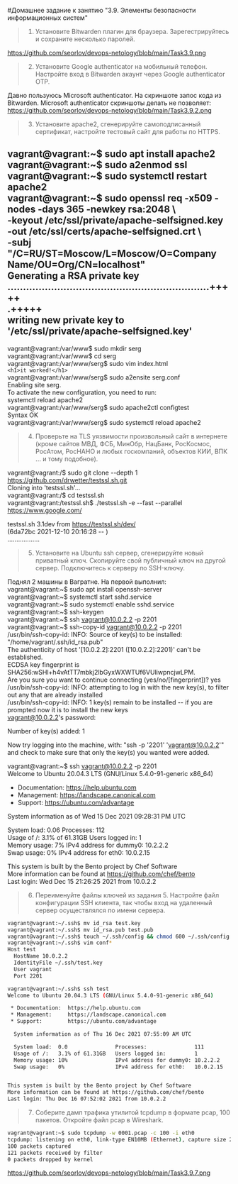#Домашнее задание к занятию "3.9. Элементы безопасности информационных систем"

>1. Установите Bitwarden плагин для браузера. Зарегестрируйтесь и сохраните несколько паролей.  

https://github.com/seorlov/devops-netology/blob/main/Task3.9.png  

>2. Установите Google authenticator на мобильный телефон. Настройте вход в Bitwarden акаунт через Google authenticator OTP.

Давно пользуюсь Microsoft authenticator. На скриншоте запос кода из Bitwarden. Microsoft authenticator скриншоты делать не позволяет:    
https://github.com/seorlov/devops-netology/blob/main/Task3.9.2.png


>3. Установите apache2, сгенерируйте самоподписанный сертификат, настройте тестовый сайт для работы по HTTPS.

vagrant@vagrant:~$ sudo apt install apache2  
vagrant@vagrant:~$ sudo a2enmod ssl  
vagrant@vagrant:~$ sudo systemctl restart apache2  
vagrant@vagrant:~$ sudo openssl req -x509 -nodes -days 365 -newkey rsa:2048 \  
 -keyout /etc/ssl/private/apache-selfsigned.key \
-out /etc/ssl/certs/apache-selfsigned.crt \  
 -subj "/C=RU/ST=Moscow/L=Moscow/O=Company Name/OU=Org/CN=localhost"    
Generating a RSA private key  
.................................................................+++++  
.+++++  
writing new private key to '/etc/ssl/private/apache-selfsigned.key'  
-----    
vagrant@vagrant:/var/www$ sudo mkdir serg    
vagrant@vagrant:/var/www$ cd serg  
vagrant@vagrant:/var/www/serg$ sudo vim index.html  
  `<h1>it worked!</h1>`    
vagrant@vagrant:/var/www/serg$ sudo a2ensite serg.conf  
Enabling site serg.  
To activate the new configuration, you need to run:  
  systemctl reload apache2  
vagrant@vagrant:/var/www/serg$ sudo apache2ctl configtest  
Syntax OK  
vagrant@vagrant:/var/www/serg$ sudo systemctl reload apache2  

> 4. Проверьте на TLS уязвимости произвольный сайт в интернете (кроме сайтов МВД, ФСБ, МинОбр, НацБанк, РосКосмос, РосАтом, РосНАНО и любых госкомпаний, объектов КИИ, ВПК ... и тому подобное).

vagrant@vagrant:/$ sudo git clone --depth 1 https://github.com/drwetter/testssl.sh.git  
Cloning into 'testssl.sh'...  
vagrant@vagrant:/$ cd testssl.sh  
vagrant@vagrant:/testssl.sh$ ./testssl.sh -e --fast --parallel https://www.google.com/  

testssl.sh       3.1dev from https://testssl.sh/dev/  
(6da72bc 2021-12-10 20:16:28 -- )  
..................  

> 5. Установите на Ubuntu ssh сервер, сгенерируйте новый приватный ключ. Скопируйте свой публичный ключ на другой сервер. Подключитесь к серверу по SSH-ключу.

Поднял 2 машины в Вагратне. На первой выполнил:  
vagrant@vagrant:~$ sudo apt install openssh-server  
vagrant@vagrant:~$ systemctl start sshd.service  
vagrant@vagrant:~$ sudo systemctl enable sshd.service  
vagrant@vagrant:~$ ssh-keygen  
vagrant@vagrant:~$ ssh vagrant@10.0.2.2 -p 2201  
vagrant@vagrant:~$ ssh-copy-id vagrant@10.0.2.2 -p 2201  
/usr/bin/ssh-copy-id: INFO: Source of key(s) to be installed: "/home/vagrant/.ssh/id_rsa.pub"  
The authenticity of host '[10.0.2.2]:2201 ([10.0.2.2]:2201)' can't be established.  
ECDSA key fingerprint is SHA256:wSHl+h4vAtTT7mbkj2lbGyxWXWTUf6VUliwpncjwLPM.  
Are you sure you want to continue connecting (yes/no/[fingerprint])? yes  
/usr/bin/ssh-copy-id: INFO: attempting to log in with the new key(s), to filter out any that are already installed  
/usr/bin/ssh-copy-id: INFO: 1 key(s) remain to be installed -- if you are prompted now it is to install the new keys  
vagrant@10.0.2.2's password:  
  
Number of key(s) added: 1  
  
Now try logging into the machine, with:   "ssh -p '2201' 'vagrant@10.0.2.2'"  
and check to make sure that only the key(s) you wanted were added.  
  
vagrant@vagrant:~$ ssh vagrant@10.0.2.2 -p 2201  
Welcome to Ubuntu 20.04.3 LTS (GNU/Linux 5.4.0-91-generic x86_64)  
  
 * Documentation:  https://help.ubuntu.com  
 * Management:     https://landscape.canonical.com  
 * Support:        https://ubuntu.com/advantage  
  
  System information as of Wed 15 Dec 2021 09:28:31 PM UTC  
  
  System load:  0.06              Processes:               112  
  Usage of /:   3.1% of 61.31GB   Users logged in:         1  
  Memory usage: 7%                IPv4 address for dummy0: 10.2.2.2  
  Swap usage:   0%                IPv4 address for eth0:   10.0.2.15  
  

This system is built by the Bento project by Chef Software  
More information can be found at https://github.com/chef/bento  
Last login: Wed Dec 15 21:26:25 2021 from 10.0.2.2  

> 6. Переименуйте файлы ключей из задания 5. Настройте файл конфигурации SSH клиента, так чтобы вход на удаленный сервер осуществлялся по имени сервера.

```bash
vagrant@vagrant:~/.ssh$ mv id_rsa test.key  
vagrant@vagrant:~/.ssh$ mv id_rsa.pub test.pub  
vagrant@vagrant:~/.ssh$ touch ~/.ssh/config && chmod 600 ~/.ssh/config  
vagrant@vagrant:~/.ssh$ vim conf*  
Host test  
  HostName 10.0.2.2  
  IdentityFile ~/.ssh/test.key  
  User vagrant  
  Port 2201  

vagrant@vagrant:~/.ssh$ ssh test
Welcome to Ubuntu 20.04.3 LTS (GNU/Linux 5.4.0-91-generic x86_64)

 * Documentation:  https://help.ubuntu.com
 * Management:     https://landscape.canonical.com
 * Support:        https://ubuntu.com/advantage

  System information as of Thu 16 Dec 2021 07:55:09 AM UTC

  System load:  0.0               Processes:               111
  Usage of /:   3.1% of 61.31GB   Users logged in:         1
  Memory usage: 10%               IPv4 address for dummy0: 10.2.2.2
  Swap usage:   0%                IPv4 address for eth0:   10.0.2.15


This system is built by the Bento project by Chef Software
More information can be found at https://github.com/chef/bento
Last login: Thu Dec 16 07:52:02 2021 from 10.0.2.2
```

>7. Соберите дамп трафика утилитой tcpdump в формате pcap, 100 пакетов. Откройте файл pcap в Wireshark.

```bash
vagrant@vagrant:~$ sudo tcpdump -w 0001.pcap -c 100 -i eth0
tcpdump: listening on eth0, link-type EN10MB (Ethernet), capture size 262144 bytes
100 packets captured
121 packets received by filter
0 packets dropped by kernel
```
https://github.com/seorlov/devops-netology/blob/main/Task3.9.7.png
